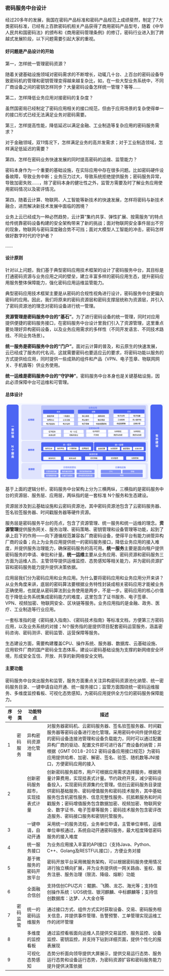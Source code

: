 ### 密码服务中台设计

经过20多年的发展，我国在密码产品标准和密码产品规范上成绩斐然，制定了7大类密码标准，已经有上百款密码机相关产品获得了商用密码产品型号，随着《中华人民共和国密码法》的颁布和《商用密码管理条例》的修订，密码行业进入到了跨越式发展阶段，以下问题需要引起大家的重视。

#### 好问题是产品设计的开始

第一，怎样统一管理密码资源？

随着关键基础设施领域对密码需求的不断增长，动辄几十台、上百台的密码设备导致密码机的管理和密钥管理变得越来越复杂比，如，在一些大型业务系统中，不同厂商设备之间的密钥怎样同步？大量密码设备怎样统一管理？等等……

第二，怎样降低业务应用对接密码的复杂度？

虽然国密局已经制定了密码应用相关的接口规范，但由于应用场景的复杂使得单一的接口形式已经无法满足业务对密码需要。

第三，怎样提高性能，降低延迟以满足金融、工业制造等复杂应用的密码服务需求？

对于金融领域，双11情况下，怎样满足业务的高并发需求；对于工业制造领域，怎样满足低延迟的需要？

第四，怎样在密码业务快速发展的同时提高密码的运维、监管能力？

密码本身作为一个重要的基础设施，在实际应用中存在很多问题。比如密码硬件设备故障，导致业务中断；业务压力过大，导致系统拒绝提供服务；密码服务异常，导致加密失败……，除了密码本身的健壮性之外，监管方需要及时了解业务应用使用密码情况以及密评情况。

第四，随着云计算、物联网、人工智能等新技术的快速发展，怎样将密码与新技术融合，进而解决新技术发展中面临的困境？

业务上云已经成为一种必然趋势，云计算“集约共享、弹性扩展、按需服务”的特点给传统靠密码设备构建的安全架构带来了新的挑战；面对物联网安全事件层出不穷的现象，物联网与密码深度融合势不可挡；面对大模型人工智能的冲击，密码怎样做好数字时代的守护者？

……

#### 设计原则

针对以上问题，我们基于典型密码应用技术框架的设计了密码服务中台，其目标是打通密码资源与业务应用之间的壁垒，建立丰富多样的密码应用生态，提升密码应用服务整体保障能力，强化密码应用运维监管能力。

典型密码应用技术框架主要是从密码的合规性视角进行设计，密码服务中台更偏向密码的应用。因此，我们将原来的密码资源层和密码支撑层统称为资源层，并引入了密码资源池的理念对密码设备进行统一管理。

**资源管理是密码服务中台的“基石”**。为了进行密码设备的统一管理，同时对应用提供便捷的密码服务接口，在密码服务中台设计里我们引入了资源管理，这里重点要处理好异构密码设备，以及业务应用需求的多样性（不同开发语言、不同技术路线、不同业务场景）。

**统一服务是密码服务中台的“门户”**。面对云计算的普及，和云原生的快速发展，云已经成了服务的代名词，这就需要密码也要适应云的要求，将密码功能以服务的方式提供给应用，同时提供一些成熟的组件和产品（VPN、电子签章、物联网网关、手机盾等）供业务使用。

**统一运维是密码服务中台的“守护神”**。密码服务中台本身也是关键基础设施，因此必须保障中台可运维和可管理。

#### 总体设计

![image-20230609150019316](image/image-20230609150019316.png)

基于上面的逻辑分析，密码服务中台架构上分为三横两纵，三横指的是密码服务中台的资源层、服务层、应用层，两纵指的是一套标准 N个服务和生态建设。

资源层涉及到云基础设施和云密码资源池，其中密码资源池包含了云密码服务器、签名验签服务器、时间戳服务器等硬件资源。

服务层是密码服务平台的亮点，包含了资源管理、统一服务和统一运维的理念。**资源管理**提供服务网关、服务治理、密码策略、密钥管理和设备管理等功能，起到了承上启下的作用——向下遵循规范兼容各厂商密码设备，使得平台有能力纳管异构厂商的设备；向上为业务应用提供统一的密码服务接口，降低业务应用的接入难度，并提供服务治理能力，确保密码服务的高可用。**统一服务**主要是面向租户提供密码服务的申请、审批和计量。**统一运维**主要从业务应用、密码资源和密码服务三方面为运维人员、主管领导提供运维监控、态势感知等相关能力，并为密码资源扩容和密码服务能力提升提供决策依据。

应用层我们分为密码应用和业务应用。为什么要将密码应用和业务应用分开来讲？从业务角度来讲，底层的密码算法要根据业务特性封装成相关密码应用才能被业务正确使用，也就是从密码算法到业务使用是两步，不是一步。密码应用的核心价值在于降低业务系统集成密码能力的难度，这里包含了证书服务、电子签章、VPN、视频加密、物联网安全、区块链等服务。业务应用指的是金融、政务、医疗、工业制造等行业应用。

一套标准指的是《密码接入指南》、《密码技术指南》等标准文档，方便第三方密码应用，以及业务系统的对接；N个服务指的是提供项目配套密码运营服务，涵盖密码咨询、密码测评、密码监管、运营保障等服务。

生态建设方面，需要构建覆盖CPU、操作系统、服务器、数据库、云基础设施、应用软件厂商的国产密码全生态体系，建设以密码基础设施为支撑的新网络安全环境，形成安全互信、开放、共享的新网络安全文明。

#### 主要功能

密码服务中台突出服务和监管，服务方面重点关注异构密码资源池化纳管、统一密码服务目录、一键申请自动开通、统一服务接口；监管方面围绕统一密码运维服务、多维度监控看板、可视化态势感知，为密码应用提供全方位的密码服务保障能力。

| 序号 | 分类     | 功能特点                         | 描述                                                         |
| ---- | -------- | -------------------------------- | ------------------------------------------------------------ |
| 1    | 密码服务 | 异构密码资源池化管理             | 对服务器密码机、云密码服务器、签名验签服务器、时间戳服务器等密码设备进行池化管理。采用密码中间件提供稳定的密码设备连接池管理和设备负载能力，同时可以通过配置异构厂商的驱动、配置文件即可进行各厂商设备的纳管；并根据《GMT 0018-2012 密码设备应用接口规范》为密码应用提供哈希、加密、解密、签名、验签、随机数等JNI接口，方便密码应用的接入 |
| 2    |          | 创新密码服务超市，实现挂表式计量 | 创新密码服务超市，用户可根据应用需求选择服务，根据用量计算费用，实现挂表式计量。节约政府开支，减少密码设备投入，实现密码资源集约化管理。信创云密码服务目录提供密码基础服务、密码增值服务和密码技术服务，其中基础服务包含机密性服务、信息完整性服务、抗抵赖服务和时间戳服务；密码增值服务包含数据加密、视频加密、物联网安全、数字证书、电子签章等服务；密码技术服务包含密评改造服务、密码接口服务和密钥托管服务。 |
| 3    |          | 一键申请，自动开通               | 采用统一的服务流程，业务单位申请，主管单位审核，运维单位审核通过，系统自动开通密码服务，最大程度降低密码服务的接入难度 |
| 4    |          | 统一服务接口                     | 为业务应用接入丰富的API接口（支持Java、Python、C++、Golang及RESTFUL接口），方便业务对接 |
| 5    |          | 基于微服务的密码开放平台         | 密码开放平台采用微服务架构，可以根据密码服务使用情况进行独立横向扩展，并为业务提供统一网关路由、鉴权、服务注册、服务治理（限流、降级、熔断）功能 |
| 6    |          | 全面融合信创                     | 支持信创CPU芯片：鲲鹏、飞腾、龙芯、海光等；支持信创操作系统：UOS统信、银河麒麟、中标麒麟等；支持信创数据库：达梦、人大金仓等 |
| 7    | 密码监管 | 统一的密码运维服务               | 通过接口方式、组件方式实时获取设备、交易、密码服务相关信息，并提供事件管理、告警预警、工单管理实现运维工作的闭环管理 |
| 8    |          | 多维度的监控看板                 | 通过监控看板面向运维人员提供交易监控、服务监控、设备监控、密钥监控，并支持下钻到详细页面，提供个性化的报表展现 |
| 9    |          | 可视化态势感知                   | 态势分析面向领导提供大屏展示，提供交易运行态势、服务运行态势和设备运行态势，为密码资源扩容和密码服务能力提升提供决策依据 |

